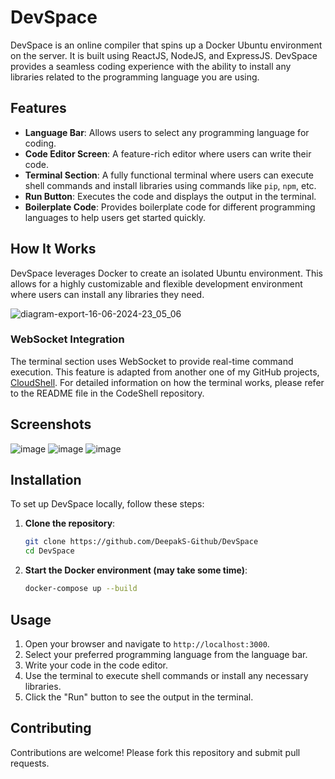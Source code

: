 # DevSpace

DevSpace is an online compiler that spins up a Docker Ubuntu environment on the server. It is built using ReactJS, NodeJS, and ExpressJS. DevSpace provides a seamless coding experience with the ability to install any libraries related to the programming language you are using. 

## Features

- **Language Bar**: Allows users to select any programming language for coding.
- **Code Editor Screen**: A feature-rich editor where users can write their code.
- **Terminal Section**: A fully functional terminal where users can execute shell commands and install libraries using commands like `pip`, `npm`, etc.
- **Run Button**: Executes the code and displays the output in the terminal.
- **Boilerplate Code**: Provides boilerplate code for different programming languages to help users get started quickly.

## How It Works

DevSpace leverages Docker to create an isolated Ubuntu environment. This allows for a highly customizable and flexible development environment where users can install any libraries they need.

![diagram-export-16-06-2024-23_05_06](https://github.com/DeepakS-Github/DevSpace/assets/96366840/053b8c2e-e576-45a4-a6cc-19f2d234fb03)

### WebSocket Integration

The terminal section uses WebSocket to provide real-time command execution. This feature is adapted from another one of my GitHub projects, [CloudShell](https://github.com/DeepakS-Github/CloudShell). For detailed information on how the terminal works, please refer to the README file in the CodeShell repository.

## Screenshots

![image](https://github.com/DeepakS-Github/DevSpace/assets/96366840/fbf05b0e-811f-4683-948f-dbd4ba006383)
![image](https://github.com/DeepakS-Github/DevSpace/assets/96366840/20eca3eb-c294-4d03-a7db-8e0e7aa6faf7)
![image](https://github.com/DeepakS-Github/DevSpace/assets/96366840/aa81f4a9-1570-48af-ab84-5c5aed9134af)


## Installation

To set up DevSpace locally, follow these steps:

1. **Clone the repository**:
    ```bash
    git clone https://github.com/DeepakS-Github/DevSpace
    cd DevSpace
    ```

2. **Start the Docker environment (may take some time)**:
    ```bash
    docker-compose up --build
    ```

## Usage

1. Open your browser and navigate to `http://localhost:3000`.
2. Select your preferred programming language from the language bar.
3. Write your code in the code editor.
4. Use the terminal to execute shell commands or install any necessary libraries.
5. Click the "Run" button to see the output in the terminal.

## Contributing

Contributions are welcome! Please fork this repository and submit pull requests.
